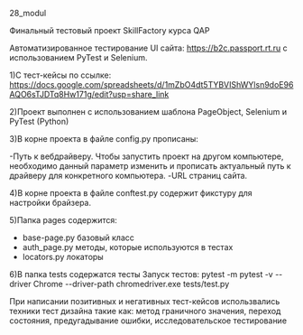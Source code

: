 28_modul

Финальный тестовый проект SkillFactory курса QAP

Автоматизированное тестирование UI сайта: https://b2c.passport.rt.ru с использованием PyTest и Selenium.

1)С тест-кейсы по ссылке: https://docs.google.com/spreadsheets/d/1mZbO4dt5TYBVIShWYlsn9doE96AQO6sTJDTq8Hw171g/edit?usp=share_link

2)Проект выполнен с использованием шаблона PageObject, Selenium и PyTest (Python)

3)В корне проекта в файле config.py прописаны:

-Путь к вебдрайверу. Чтобы запустить проект на другом компьютере, необходимо данный параметр изменить и прописать актуальный путь к драйверу для конкретного компьютера.
-URL страниц сайта.

4)В корне проекта в файле conftest.py содержит фикстуру для настройки брайзера.

5)Папка pages содержится:
- base-page.py базовый класс
- auth_page.py методы, которые используются в тестах
- locators.py локаторы

6)В папка tests содержатся тесты
Запуск тестов:
pytest -m pytest -v --driver Chrome --driver-path chromedriver.exe tests/test.py

При написании позитивных и негативных тест-кейсов использвались техники тест дизайна такие как: метод граничного значения, переход состояния, предугадывание ошибки, исследовательское тестирование
